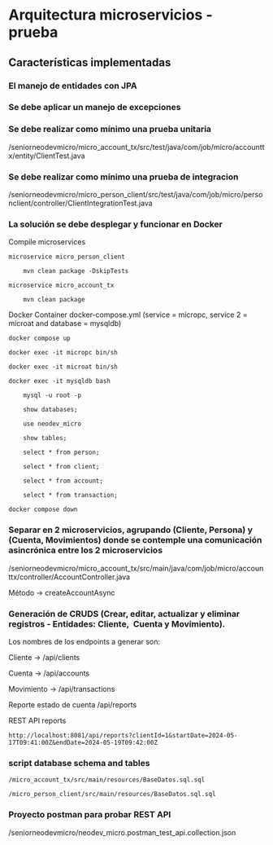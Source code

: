 # Arquitectura microservicios - prueba 

## Características implementadas

### El manejo de entidades con JPA

### Se debe aplicar un manejo de excepciones

### Se debe realizar como mínimo una prueba unitaria 
/seniorneodevmicro/micro_account_tx/src/test/java/com/job/micro/accounttx/entity/ClientTest.java

### Se debe realizar como mínimo una prueba de integracion
/seniorneodevmicro/micro_person_client/src/test/java/com/job/micro/personclient/controller/ClientIntegrationTest.java

### La solución se debe desplegar y funcionar en Docker
Compile microservices  

	microservice micro_person_client  
 
		mvn clean package -DskipTests  
  
	microservice micro_account_tx  
 
		mvn clean package  
  
Docker Container docker-compose.yml (service = micropc, service 2 = microat and database = mysqldb)  

	docker compose up 
 
	docker exec -it micropc bin/sh  
 
	docker exec -it microat bin/sh  
 
	docker exec -it mysqldb bash  
 
		mysql -u root -p  
  
		show databases;  
  
		use neodev_micro 
  
		show tables;  
  
		select * from person; 
  
		select * from client; 
  
		select * from account;  
  
		select * from transaction;  
  
	docker compose down  
 

### Separar en 2 microservicios, agrupando (Cliente, Persona) y (Cuenta, Movimientos) donde se contemple una comunicación asincrónica entre los 2 microservicios
/seniorneodevmicro/micro_account_tx/src/main/java/com/job/micro/accounttx/controller/AccountController.java  

Método -> createAccountAsync

### Generación de CRUDS (Crear, editar, actualizar y eliminar registros - Entidades: Cliente,  Cuenta y Movimiento). 
Los nombres de los endpoints a generar son:   

Cliente -> /api/clients  

Cuenta -> /api/accounts  

Movimiento -> /api/transactions  

Reporte estado de cuenta /api/reports  

REST API reports  

	http://localhost:8081/api/reports?clientId=1&startDate=2024-05-17T09:41:00Z&endDate=2024-05-19T09:42:00Z

### script database schema and tables
	/micro_account_tx/src/main/resources/BaseDatos.sql.sql  
 
	/micro_person_client/src/main/resources/BaseDatos.sql.sql

### Proyecto postman para probar REST API
/seniorneodevmicro/neodev_micro.postman_test_api.collection.json
